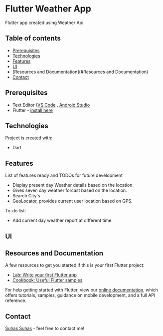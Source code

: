 #  Flutter Weather App
Flutter app created using Weather Api.


## Table of contents
* [Prerequisites](#prerequisites)
* [Technologies](#technologies)
* [Features](#features)
* [UI](#ui)
* [Resources and Documentation](#Resources and Documentation)
* [Contact](#contact)


## Prerequisites
- Text Editor ([VS Code](https://code.visualstudio.com/download) , [Android Studio](https://developer.android.com/studio)
- Flutter - [install here](https://flutter.dev/docs/get-started/install)


## Technologies
Project is created with:
* Dart

## Features
List of features ready and TODOs for future development
* Display present day Weather details based on the location.
* Gives seven day weather forcast based on the location.
* Search City's
* GeoLocator, provides current user location based on GPS.

To-do list:
* Add current day weather report at different time.

## UI


## Resources and Documentation

A few resources to get you started if this is your first Flutter project:

- [Lab: Write your first Flutter app](https://flutter.dev/docs/get-started/codelab)
- [Cookbook: Useful Flutter samples](https://flutter.dev/docs/cookbook)

For help getting started with Flutter, view our
[online documentation](https://flutter.dev/docs), which offers tutorials,
samples, guidance on mobile development, and a full API reference.



## Contact
[Suhas Suhas](https://www.suhassalian.netlify.com/) - feel free to contact me!

